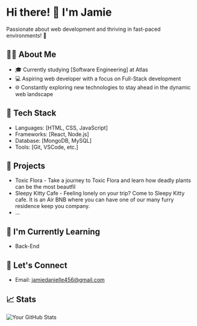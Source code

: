 
# Hi there! 👋 I'm Jamie

Passionate about web development and thriving in fast-paced environments! 🚀

## 👨‍💻 About Me
- 🎓 Currently studying [Software Engineering] at Atlas
- 💻 Aspiring web developer with a focus on Full-Stack development
- 🌐 Constantly exploring new technologies to stay ahead in the dynamic web landscape

## 🔧 Tech Stack
- Languages: [HTML, CSS, JavaScript]
- Frameworks: [React, Node.js]
- Database: [MongoDB, MySQL]
- Tools: [Git, VSCode, etc.]

## 🚀 Projects
- Toxic Flora - Take a journey to Toxic Flora and learn how deadly plants can be the most beautfil
- Sleepy Kitty Cafe - Feeling lonely on your trip? Come to Sleepy Kitty cafe. It is an Air BNB where you can have one of our many furry residence keep you company.
- ...

## 🌱 I'm Currently Learning
- Back-End

## 🤝 Let's Connect
- Email: jamiedanielle456@gmail.com

## 📈 Stats
![Your GitHub Stats](https://github-readme-stats.vercel.app/api?username=Jamie897&show_icons=true&hide=contribs,prs&count_private=true&theme=radical)



